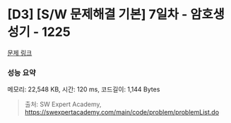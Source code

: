 # [D3] [S/W 문제해결 기본] 7일차 - 암호생성기 - 1225 

[문제 링크](https://swexpertacademy.com/main/code/problem/problemDetail.do?contestProbId=AV14uWl6AF0CFAYD) 

### 성능 요약

메모리: 22,548 KB, 시간: 120 ms, 코드길이: 1,144 Bytes



> 출처: SW Expert Academy, https://swexpertacademy.com/main/code/problem/problemList.do